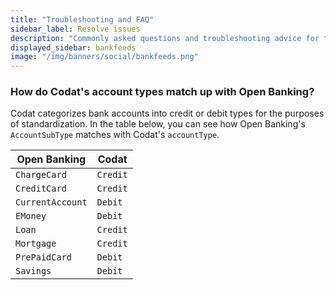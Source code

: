 ```yaml
---
title: "Troubleshooting and FAQ"
sidebar_label: Resolve issues
description: "Commonly asked questions and troubleshooting advice for the Bank Feeds solution"
displayed_sidebar: bankfeeds
image: "/img/banners/social/bankfeeds.png"
---
```


### How do Codat's account types match up with Open Banking?

Codat categorizes bank accounts into credit or debit types for the purposes of standardization. In the table below, you can see how Open Banking's `AccountSubType` matches with Codat's `accountType`.

| Open Banking   | Codat | 
| ---------------- | ------------------- |
| `ChargeCard`     | `Credit`            |
| `CreditCard`     | `Credit`            |
| `CurrentAccount` | `Debit`             |
| `EMoney`         | `Debit`             |
| `Loan`           | `Credit`            |
| `Mortgage`       | `Credit`            |
| `PrePaidCard`    | `Debit`             |
| `Savings`        | `Debit`             |